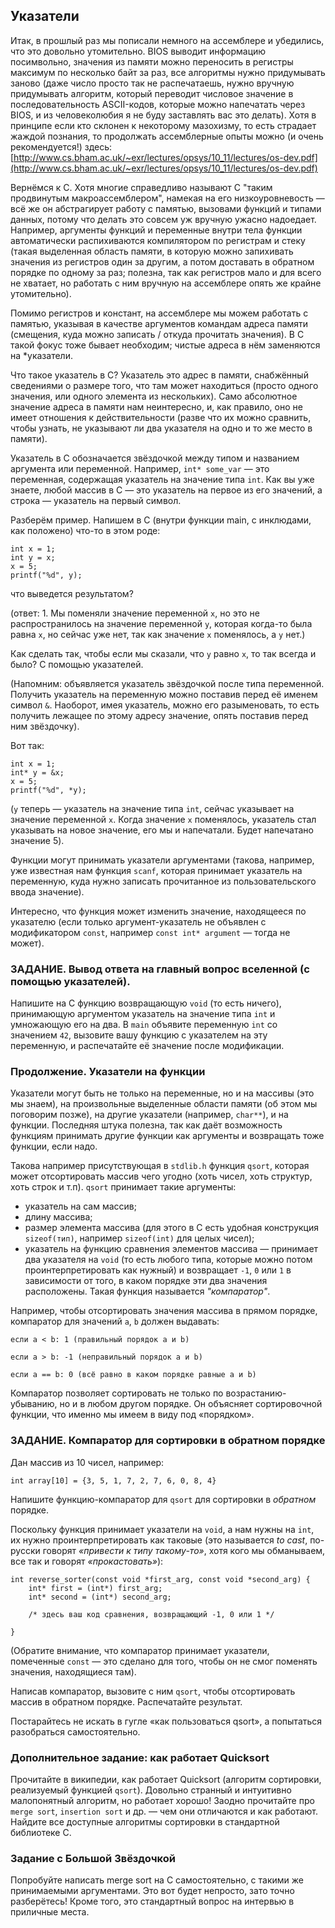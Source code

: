 ## Указатели

Итак, в прошлый раз мы пописали немного на ассемблере и убедились, что это довольно утомительно. BIOS выводит информацию посимвольно, значения из памяти можно переносить в регистры максимум по несколько байт за раз, все алгоритмы нужно придумывать заново (даже число просто так не распечатаешь, нужно вручную придумывать алгоритм, который переводит числовое значение в последовательность ASCII-кодов, которые можно напечатать через BIOS, и из человеколюбия я не буду заставлять вас это делать). Хотя в принципе если кто склонен к некоторому мазохизму, то есть страдает жаждой познания, то продолжать ассемблерные опыты можно (и очень рекомендуется!) здесь: [http://www.cs.bham.ac.uk/~exr/lectures/opsys/10_11/lectures/os-dev.pdf](http://www.cs.bham.ac.uk/~exr/lectures/opsys/10_11/lectures/os-dev.pdf)

Вернёмся к C. Хотя многие справедливо называют C "таким продвинутым макроассемблером", намекая на его низкоуровневость — всё же он абстрагирует работу с памятью, вызовами функций и типами данных, потому что делать это совсем уж вручную ужасно надоедает. Например, аргументы функций и переменные внутри тела функции автоматически распихиваются компилятором по регистрам и стеку (такая выделенная область памяти, в которую можно запихивать значения из регистров один за другим, а потом доставать в обратном порядке по одному за раз; полезна, так как регистров мало и для всего не хватает, но работать с ним вручную на ассемблере опять же крайне утомительно).

Помимо регистров и констант, на ассемблере мы можем работать с памятью, указывая в качестве аргументов командам адреса памяти (смещения, куда можно записать / откуда прочитать значения). В C такой фокус тоже бывает необходим; чистые адреса в нём заменяются на *указатели.

Что такое указатель в C? Указатель это адрес в памяти, снабжённый сведениями о размере того, что там может находиться (просто одного значения, или одного элемента из нескольких). Само абсолютное значение адреса в памяти нам неинтересно, и, как правило, оно не имеет отношения к действительности (разве что их можно сравнить, чтобы узнать, не указывают ли два указателя на одно и то же место в памяти).

Указатель в C обозначается звёздочкой между типом и названием аргумента или переменной. Например, `int* some_var` — это переменная, содержащая указатель на значение типа `int`. Как вы уже знаете, любой массив в C — это указатель на первое из его значений, а строка — указатель на первый символ.

Разберём пример. Напишем в C (внутри функции main, с инклюдами, как положено) что-то в этом роде:

    int x = 1;
    int y = x;
    x = 5;
    printf("%d", y);

что выведется результатом?

(ответ: 1. Мы поменяли значение переменной `x`, но это не распространилось на значение переменной `y`, которая когда-то была равна `x`, но сейчас уже нет, так как значение `x` поменялось, а `y` нет.)

Как сделать так, чтобы если мы сказали, что `y` равно `x`, то так всегда и было? С помощью указателей.

(Напомним: объявляется указатель звёздочкой после типа переменной. Получить указатель на переменную можно поставив перед её именем символ `&`. Наоборот, имея указатель, можно его разыменовать, то есть получить лежащее по этому адресу значение, опять поставив перед ним звёздочку).

Вот так:

    int x = 1;
    int* y = &x;
    x = 5;
    printf("%d", *y);

(`y` теперь — указатель на значение типа `int`, сейчас указывает на значение переменной `x`. Когда значение `x` поменялось, указатель стал указывать на новое значение, его мы и напечатали. Будет напечатано значение 5).

Функции могут принимать указатели аргументами (такова, например, уже известная нам функция `scanf`, которая принимает указатель на переменную, куда нужно записать прочитанное из пользовательского ввода значение).

Интересно, что функция может изменить значение, находящееся по указателю (если только аргумент-указатель не объявлен с модификатором `const`, например `const int* argument` — тогда не может).

### ЗАДАНИЕ. Вывод ответа на главный вопрос вселенной (с помощью указателей). 

Напишите на C функцию возвращающую `void` (то есть ничего), принимающую аргументом указатель на значение типа `int` и умножающую его на два. В `main` объявите переменную `int` со значением `42`, вызовите вашу функцию с указателем на эту переменную, и распечатайте её значение после модификации.

### Продолжение. Указатели на функции

Указатели могут быть не только на переменные, но и на массивы (это мы знаем), на произвольные выделенные области памяти (об этом мы поговорим позже), на другие указатели (например, `char**`), и на функции. Последняя штука полезна, так как даёт возможность функциям принимать другие функции как аргументы и возвращать тоже функции, если надо.

Такова например присутствующая в `stdlib.h` функция `qsort`, которая может отсортировать массив чего угодно (хоть чисел, хоть структур, хоть строк и т.п). `qsort` принимает такие аргументы:

* указатель на сам массив;
* длину массива;
* размер элемента массива (для этого в C есть удобная конструкция `sizeof(тип)`, например `sizeof(int)` для целых чисел);
* указатель на функцию сравнения элементов массива — принимает два указателя на `void` (то есть любого типа, которые можно потом проинтерпретировать как нужный) и возвращает `-1`, `0` или `1` в зависимости от того, в каком порядке эти два значения расположены. Такая функция называется *"компаратор"*.

Например, чтобы отсортировать значения массива в прямом порядке, компаратор для значений `a`, `b` должен выдавать:

    если a < b: 1 (правильный порядок a и b)

    если a > b: -1 (неправильный порядок a и b)

    если a == b: 0 (всё равно в каком порядке равные a и b)

Компаратор позволяет сортировать не только по возрастанию-убыванию, но и в любом другом порядке. Он объясняет сортировочной функции, что именно мы имеем в виду под «порядком».

### ЗАДАНИЕ. Компаратор для сортировки в обратном порядке

Дан массив из 10 чисел, например:

    int array[10] = {3, 5, 1, 7, 2, 7, 6, 0, 8, 4}

Напишите функцию-компаратор для `qsort` для сортировки в _обратном_ порядке.

Поскольку функция принимает указатели на `void`, а нам нужны на `int`, их нужно проинтерпретировать как таковые (это называется *to cast*, по-русски говорят *«привести к типу такому-то»*, хотя кого мы обманываем, все так и говорят *«прокастовать»*): 

    int reverse_sorter(const void *first_arg, const void *second_arg) {
        int* first = (int*) first_arg;
        int* second = (int*) second_arg;

        /* здесь ваш код сравнения, возвращающий -1, 0 или 1 */

    }

(Обратите внимание, что компаратор принимает указатели, помеченные `const` — это сделано для того, чтобы он не смог поменять значения, находящиеся там).

Написав компаратор, вызовите с ним `qsort`, чтобы отсортировать массив в обратном порядке. Распечатайте результат.

Постарайтесь не искать в гугле «как пользоваться qsort», а попытаться разобраться самостоятельно.

### Дополнительное задание: как работает Quicksort

Прочитайте в википедии, как работает Quicksort (алгоритм сортировки, реализуемый функцией `qsort`). Довольно странный и интуитивно малопонятный алгоритм, но работает хорошо! Заодно прочитайте про `merge sort`, `insertion sort` и др. — чем они отличаются и как работают. Найдите все доступные алгоритмы сортировки в стандартной библиотеке C.

### Задание с Большой Звёздочкой

Попробуйте написать merge sort на C самостоятельно, с такими же принимаемыми аргументами. Это вот будет непросто, зато точно разберётесь! Кроме того, это стандартный вопрос на интервью в приличные места.
